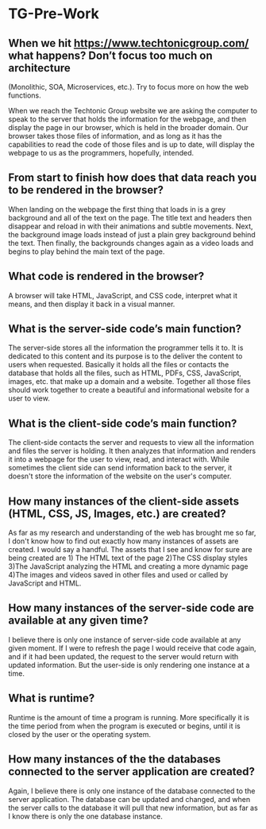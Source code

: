 # TG-Pre-Work

## When we hit https://www.techtonicgroup.com/ what happens? Don’t focus too much on architecture
(Monolithic, SOA, Microservices, etc.). Try to focus more on how the web functions.

When we reach the Techtonic Group website we are asking the computer to speak to the server that holds
the information for the webpage, and then display the page in our browser, which is held in the broader
domain. Our browser takes those files of information, and as long as it has the capabilities to read the code
of those files and is up to date, will display the webpage to us as the programmers, hopefully, intended.

## From start to finish how does that data reach you to be rendered in the browser?

When landing on the webpage the first thing that loads in is a grey background and all of the text on the page.
The title text and headers then disappear and reload in with their animations and subtle movements.
Next, the background image loads instead of just a plain grey background behind the text. Then finally,
the backgrounds changes again as a video loads and begins to play behind the main text of the page.

## What code is rendered in the browser?

A browser will take HTML, JavaScript, and CSS code, interpret what it means, and then display it back in
a visual manner.

## What is the server-side code’s main function?

The server-side stores all the information the programmer tells it to. It is dedicated to this content and
its purpose is to the deliver the content to users when requested. Basically it holds all the files or
contacts the database that holds all the files, such as HTML, PDFs, CSS, JavaScript, images, etc. that
make up a domain and a website. Together all those files should work together to create a beautiful and
informational website for a user to view.

## What is the client-side code’s main function?

The client-side contacts the server and requests to view all the information and files the server is holding.
It then analyzes that information and renders it into a webpage for the user to view, read, and interact with.
While sometimes the client side can send information back to the server, it doesn't store the information
of the website on the user's computer.

## How many instances of the client-side assets (HTML, CSS, JS, Images, etc.) are created?

As far as my research and understanding of the web has brought me so far, I don't know how to find out
exactly how many instances of assets are created. I would say a handful. The assets that I see and know
for sure are being created are 1) The HTML text of the page 2)The CSS display styles 3)The JavaScript
analyzing the HTML and creating a more dynamic page 4)The images and videos saved in other files and used
or called by JavaScript and HTML.

## How many instances of the server-side code are available at any given time?

I believe there is only one instance of server-side code available at any given moment. If I were to refresh
the page I would receive that code again, and if it had been updated, the request to the server would return
with updated information. But the user-side is only rendering one instance at a time.

## What is runtime?

Runtime is the amount of time a program is running. More specifically it is the time period from when
the program is executed or begins, until it is closed by the user or the operating system.

## How many instances of the the databases connected to the server application are created?

Again, I believe there is only one instance of the database connected to the server application. The database
can be updated and changed, and when the server calls to the database it will pull that new information,
but as far as I know there is only the one database instance.
